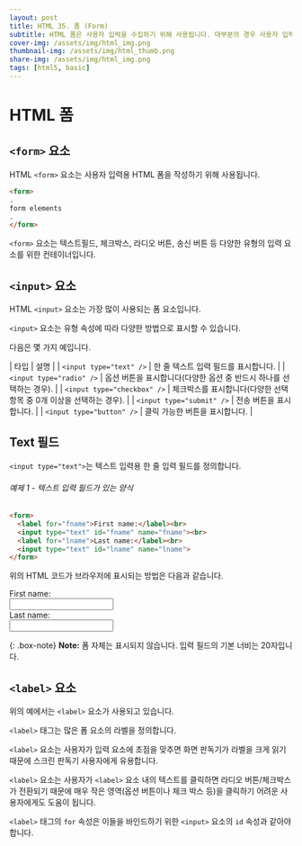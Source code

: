 ```yaml
---
layout: post
title: HTML 35. 폼 (Form)
subtitle: HTML 폼은 사용자 입력을 수집하기 위해 사용됩니다. 대부분의 경우 사용자 입력은 처리를 위해 서버로 전송됩니다.
cover-img: /assets/img/html_img.png
thumbnail-img: /assets/img/html_thumb.png
share-img: /assets/img/html_img.png
tags: [html5, basic]
---
```


# HTML 폼

## ```<form>``` 요소

HTML ```<form>``` 요소는 사용자 입력용 HTML 폼을 작성하기 위해 사용됩니다.

```html
<form>
.
form elements
.
</form>
```

```<form>``` 요소는 텍스트필드, 체크박스, 라디오 버튼, 송신 버튼 등 다양한 유형의 입력 요소를 위한 컨테이너입니다.

## ```<input>``` 요소

HTML ```<input>``` 요소는 가장 많이 사용되는 폼 요소입니다.

```<input>``` 요소는 유형 속성에 따라 다양한 방법으로 표시할 수 있습니다.

다음은 몇 가지 예입니다.

| 타입 | 설명 |
| ```<input type="text" />``` | 한 줄 텍스트 입력 필드를 표시합니다. |
| ```<input type="radio" />``` | 옵션 버튼을 표시합니다(다양한 옵션 중 반드시 하나를 선택하는 경우). |
| ```<input type="checkbox" />``` | 체크박스를 표시합니다(다양한 선택 항목 중 0개 이상을 선택하는 경우). |
| ```<input type="submit" />``` | 전송 버튼을 표시합니다. |
| ```<input type="button" />``` | 클릭 가능한 버튼을 표시합니다. |

## Text 필드

```<input type="text">```는 텍스트 입력용 한 줄 입력 필드를 정의합니다.

###### 예제 1 - 텍스트 입력 필드가 있는 양식

```html
<form>
  <label for="fname">First name:</label><br>
  <input type="text" id="fname" name="fname"><br>
  <label for="lname">Last name:</label><br>
  <input type="text" id="lname" name="lname">
</form>
```

위의 HTML 코드가 브라우저에 표시되는 방법은 다음과 같습니다.

<form>
  <label for="fname">First name:</label><br>
  <input type="text" id="fname" name="fname"><br>
  <label for="lname">Last name:</label><br>
  <input type="text" id="lname" name="lname">
</form>

{: .box-note}
**Note:** 폼 자체는 표시되지 않습니다. 입력 필드의 기본 너비는 20자입니다.

## ```<label>``` 요소

위의 예에서는 ```<label>``` 요소가 사용되고 있습니다.

```<label>``` 태그는 많은 폼 요소의 라벨을 정의합니다.

```<label>``` 요소는 사용자가 입력 요소에 초점을 맞추면 화면 판독기가 라벨을 크게 읽기 때문에 스크린 판독기 사용자에게 유용합니다.

```<label>``` 요소는 사용자가 ```<label>``` 요소 내의 텍스트를 클릭하면 라디오 버튼/체크박스가 전환되기 때문에 매우 작은 영역(옵션 버튼이나 체크 박스 등)을 클릭하기 어려운 사용자에게도 도움이 됩니다.

```<label>``` 태그의 ```for``` 속성은 이들을 바인드하기 위한 ```<input>``` 요소의 ```id``` 속성과 같아야 합니다.
